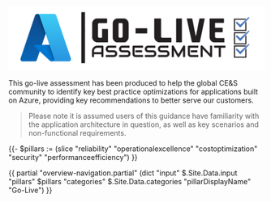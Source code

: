 [![Go-Live Assessment](/templates/media/golive-icon.png "Go-Live Assessment")](#)

This go-live assessment has been produced to help the global CE&S community to identify key best practice optimizations for applications built on Azure, providing key recommendations to better serve our customers.

> Please note it is assumed users of this guidance have familiarity with the application architecture in question, as well as key scenarios and non-functional requirements.

{{- $pillars := (slice "reliability" "operationalexcellence" "costoptimization" "security" "performanceefficiency") }}

{{ partial "overview-navigation.partial" (dict "input" $.Site.Data.input "pillars" $pillars "categories" $.Site.Data.categories "pillarDisplayName" "Go-Live") }}